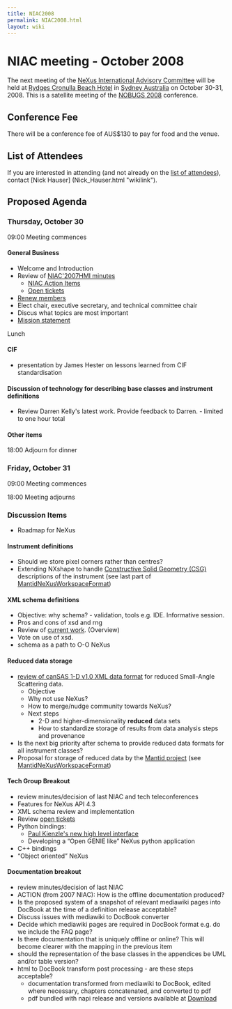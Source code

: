 ```yaml
---
title: NIAC2008
permalink: NIAC2008.html
layout: wiki
---
```

NIAC meeting - October 2008
===========================

The next meeting of the [NeXus International Advisory
Committee](NIAC.html "wikilink") will be held at [Rydges Cronulla Beach
Hotel](http://www.rydges.com/hotel/0/RNCRON/Rydges-Cronulla-Sydney.htm)
in [Sydney Australia](http://www.sydneyaustralia.com/en/) on October
30-31, 2008. This is a satellite meeting of the [NOBUGS
2008](http://www.nbi.ansto.gov.au/cgi-bin/nobugs2008/overview.ws3)
conference.

Conference Fee
--------------

There will be a conference fee of AUS$130 to pay for food and the venue.

List of Attendees
-----------------

If you are interested in attending (and not already on the [list of
attendees](NIAC2008_attendees.html "wikilink")), contact [Nick
Hauser] (Nick_Hauser.html "wikilink").

Proposed Agenda
---------------

### Thursday, October 30

09:00 Meeting commences

#### General Business

-   Welcome and Introduction
-   Review of [NIAC'2007HMI minutes](NIAC2007_Minutes.html "wikilink")
    -   [NIAC Action Items](NIACActionItems.html "wikilink")
    -   [Open tickets](http://trac.nexusformat.org/definitions/report/3)
-   [Renew members](Membership_Dates.html "wikilink")
-   Elect chair, executive secretary, and technical committee chair
-   Discus what topics are most important
-   [Mission statement](Mission.html "wikilink")

Lunch

#### CIF

-   presentation by James Hester on lessons learned from CIF
    standardisation

#### Discussion of technology for describing base classes and instrument definitions

-   Review Darren Kelly's latest work. Provide feedback to Darren. -
    limited to one hour total

#### Other items

18:00 Adjourn for dinner

### Friday, October 31

09:00 Meeting commences

18:00 Meeting adjourns

### Discussion Items

-   Roadmap for NeXus

#### Instrument definitions

-   Should we store pixel corners rather than centres?
-   Extending NXshape to handle [Constructive Solid Geometry
    (CSG)](http://en.wikipedia.org/wiki/Constructive_solid_geometry)
    descriptions of the instrument (see last part of
    [MantidNeXusWorkspaceFormat](../pdfs/MantidNexusWorkspaceFormat.pdf "wikilink"))

#### XML schema definitions

-   Objective: why schema? - validation, tools e.g. IDE. Informative
    session.
-   Pros and cons of xsd and rng
-   Review of [current work](Schema.html "wikilink"). (Overview)
-   Vote on use of xsd.
-   schema as a path to O-O NeXus

#### Reduced data storage

-   [review of canSAS 1-D v1.0 XML data
    format](http://www.smallangles.net/wgwiki/index.php/cansas1d_documentation)
    for reduced Small-Angle Scattering data.
    -   Objective
    -   Why not use NeXus?
    -   How to merge/nudge community towards NeXus?
    -   Next steps
        -   2-D and higher-dimensionality **reduced** data sets
        -   How to standardize storage of results from data analysis
            steps and provenance
-   Is the next big priority after schema to provide reduced data
    formats for all instrument classes?
-   Proposal for storage of reduced data by the [Mantid
    project](http://www.mantidproject.org/) (see
    [MantidNeXusWorkspaceFormat](../pdfs/MantidNexusWorkspaceFormat.pdf "wikilink"))

#### Tech Group Breakout

-   review minutes/decision of last NIAC and tech teleconferences
-   Features for NeXus API 4.3
-   XML schema review and implementation
-   Review [open tickets](http://trac.nexusformat.org/code/report/3)
-   Python bindings:
    -   [Paul Kienzle's new high level
        interface](http://lists.nexusformat.org/pipermail/nexus-developers/2008/000791.html)
    -   Developing a “Open GENIE like” NeXus python application
-   C++ bindings
-   “Object oriented” NeXus

#### Documentation breakout

-   review minutes/decision of last NIAC
-   ACTION (from 2007 NIAC): How is the offline documentation produced?
-   Is the proposed system of a snapshot of relevant mediawiki pages
    into DocBook at the time of a definition release acceptable?
-   Discuss issues with mediawiki to DocBook converter
-   Decide which mediawiki pages are required in DocBook format e.g. do
    we include the FAQ page?
-   Is there documentation that is uniquely offline or online? This will
    become clearer with the mapping in the previous item
-   should the representation of the base classes in the appendices be
    UML and/or table version?
-   html to DocBook transform post processing - are these steps
    acceptable?
    -   documentation transformed from mediawiki to DocBook, edited
        where necessary, chapters concatenated, and converted to pdf
    -   pdf bundled with napi release and versions available at
        [Download](Download.html "wikilink")

